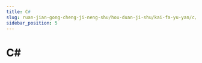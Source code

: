 ```yaml
---
title: C#
slug: ruan-jian-gong-cheng-ji-neng-shu/hou-duan-ji-shu/kai-fa-yu-yan/c/c
sidebar_position: 5
---
```


# C#

